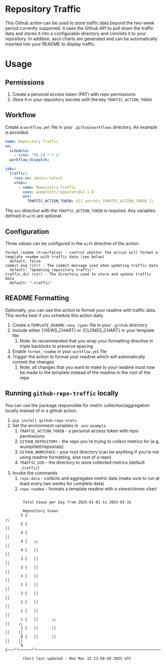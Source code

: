 # Repository Traffic

This Github action can be used to store traffic data beyond the two-week period currently supported.
It uses the Github API to pull down the traffic data and stores it into a configurable directory and commits it to your 
repository. In addition, ascii charts are generated and can be automatically inserted into your README to display traffic.

# Usage
## Permissions
1. Create a personal access token (PAT) with repo permissions
2. Store it in your repository secrets with the key `TRAFFIC_ACTION_TOKEN`

## Workflow
Create a `workflow.yml` file in your `.github/workflows` directory. An example is provided.

```yaml
name: Repository Traffic
on:
  schedule:
    - cron: "55 23 * * 1"
  workflow_dispatch:

jobs:
  traffic:
    runs-on: ubuntu-latest
    steps:
      - name: Repository Traffic
        uses: wumphlett/repostats@v2.1.0
        env:
          TRAFFIC_ACTION_TOKEN: ${{ secrets.TRAFFIC_ACTION_TOKEN }}
```
The `env` directive with the `TRAFFIC_ACTION_TOKEN` is required. Any variables defined in `with` are optional.

## Configuration
Three values can be configured in the `with` directive of the action.
```
format_readme (true/false) - control whether the action will format a template readme with traffic data (see below)
  default: false
commit_msg (str) - The commit message used when updating traffic data
  default: "Updating repository traffic"
traffic_dir (str) - The directory used to store and update traffic data
  default: ".traffic"
```

## README Formatting
Optionally, you can use this action to format your readme with traffic data. This works best if you schedule this action
daily.

1. Create a `TEMPLATE_README.<any type>` file in your `.github` directory
2. Include either {VIEWS_CHART} or {CLONES_CHART} in your template file
   1. Note: its recommended that you wrap your formatting directive in triple backticks to preserve spacing
3. Enable `format_readme` in your `workflow.yml` file
4. Trigger the action to format your readme which will automatically commit the changes
   1. Note, all changes that you want to make to your readme must now be made to the template instead of the readme in the root of the repo

## Running `github-repo-traffic` locally
You can use the package responsible for metric collection/aggregation locally instead of in a github action.

1. `pip install github-repo-stats`
2. Set the environment variables in `.env.example`
   1. `TRAFFIC_ACTION_TOKEN` - a personal access token with repo permissions
   2. `GITHUB_REPOSITORY` - the repo you're trying to collect metrics for (e.g. wumphlett/repostats)
   3. `GITHUB_WORKSPACE` - your root directory (can be anything if you're not using readme formatting, else root of a repo)
   4. `TRAFFIC_DIR` - the directory to store collected metrics (default `.traffic`)
3. Invoke the commands
   1. `repo-data` - collects and aggregates metric data (make sure to run at least every two weeks for complete data)
   2. `repo-readme` - formats a template readme with a views/clones chart

```

        Total Views per Day from 2025-01-01 to 2025-03-31

        Repository Views
       5 ┼                                                                      ╭╮
       5 ┤                                                                      ││
       4 ┤                                                                      ││
       4 ┤   ╭╮                                                                 ││
       4 ┤   ││                                                                 ││
       3 ┤   ││                                                                 ││
       3 ┤   ││                                                                 ││
       3 ┤   ││                                                                 ││
       2 ┤   ││                                                                 ││
       2 ┤   ││                                                                 ││
       2 ┤   ││                                                                 ││
       1 ┤   ││                                                                 ││
       1 ┤   ││      ╭╮                                                         ││    ╭╮
       1 ┤   ││      ││                                                         ││    ││
       0 ┤   ││      ││                                                         ││    ││
       0 ┼───╯╰──────╯╰─────────────────────────────────────────────────────────╯╰────╯╰───────────

        Chart last updated - Mon Mar 31 23:58:50 2025 UTC
        
```
